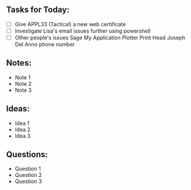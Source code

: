 ## Tasks for Today:

- [ ] Give APPL33 (Tactical) a new web certificate
- [ ] Investigate Lisa's email issues further using powershell 
- [ ] Other people's issues
      Sage My Application
      Plotter Print Head
      Joseph Del Anno phone number 

## Notes:

- Note 1
- Note 2
- Note 3

## Ideas:

- Idea 1
- Idea 2
- Idea 3

## Questions:

- Question 1
- Question 2
- Question 3